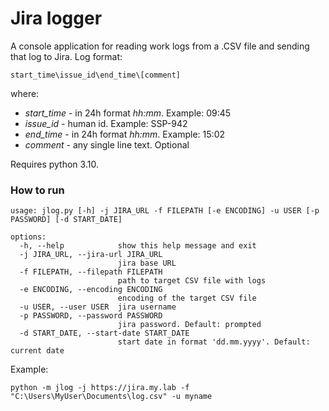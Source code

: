 # Jira logger
A console application for reading work logs from a .CSV file
and sending that log to Jira. Log format:

```
start_time\issue_id\end_time\[comment]
```

where:

- *start_time* - in 24h format *hh:mm*. Example: 09:45
- *issue_id* - human id. Example: SSP-942
- *end_time* - in 24h format *hh:mm*. Example: 15:02
- *comment* - any single line text. Optional

Requires python 3.10.

### How to run

```
usage: jlog.py [-h] -j JIRA_URL -f FILEPATH [-e ENCODING] -u USER [-p PASSWORD] [-d START_DATE]

options:
  -h, --help            show this help message and exit
  -j JIRA_URL, --jira-url JIRA_URL
                        jira base URL
  -f FILEPATH, --filepath FILEPATH
                        path to target CSV file with logs
  -e ENCODING, --encoding ENCODING
                        encoding of the target CSV file
  -u USER, --user USER  jira username
  -p PASSWORD, --password PASSWORD
                        jira password. Default: prompted
  -d START_DATE, --start-date START_DATE
                        start date in format 'dd.mm.yyyy'. Default: current date
```

Example:

```commandline
python -m jlog -j https://jira.my.lab -f "C:\Users\MyUser\Documents\log.csv" -u myname
```

